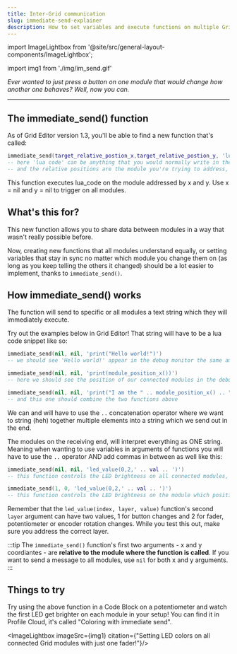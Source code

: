 ```yaml
---
title: Inter-Grid communication
slug: immediate-send-explainer
description: How to set variables and execute functions on multiple Grid modules at the same time
---
```


import ImageLightbox from '@site/src/general-layout-components/ImageLightbox';

import img1 from './img/im_send.gif'

_Ever wanted to just press a button on one module that would change how another one behaves? Well, now you can._

---

## The immediate_send() function

As of Grid Editor version 1.3, you'll be able to find a new function that's called:

```lua
immediate_send(target_relative_postion_x,target_relative_postion_y, 'lua code')
-- here 'lua code' can be anything that you would normally write in the code editor of Grid Editor
-- and the relative positions are the module you're trying to address, (0,0,'lua code') being itself, (nil,nil,'lua code') being all modules 
```

This function executes lua_code on the module addressed by x and y. Use x = nil and y = nil to trigger on all modules.

## What's this for?

This new function allows you to share data between modules in a way that wasn't really possible before.

Now, creating new functions that all modules understand equally, or setting variables that stay in sync no matter which module you change them on (as long as you keep telling the others it changed) should be a lot easier to implement, thanks to `immediate_send()`.

## How immediate_send() works

The function will send to specific or all modules a text string which they will immediately execute.

Try out the examples below in Grid Editor! That string will have to be a lua code snippet like so:

```lua
immediate_send(nil, nil, 'print("Hello world!")')
-- we should see 'Hello world!' appear in the debug monitor the same amount of times as we have modules connected
```

```lua
immediate_send(nil, nil, 'print(module_position_x())')
-- here we should see the position of our connected modules in the debug monitor on the x axis
```

```lua
immediate_send(nil, nil, 'print("I am the " .. module_position_x() .. ". module on the X axis.")')
-- and this one should combine the two functions above
```

We can and will have to use the `..` concatenation operator where we want to string (heh) together multiple elements into a string which we send out in the end.

The modules on the receiving end, will interpret everything as ONE string. Meaning when wanting to use variables in arguments of functions you will have to use the `..` operator AND add commas in between as well like this:

```lua
immediate_send(nil, nil, 'led_value(0,2,' .. val .. ')')
-- this function controls the LED brightness on all connected modules, based on the state of the control element sending out the above function
```

```lua
immediate_send(1, 0, 'led_value(0,2,' .. val .. ')')
-- this function controls the LED brightness on the module which position is x = 1, y = 0, relative to the module position where immediate_send() is called, combined with the state of the control element sending out the above function
```

Remember that the `led_value(index, layer, value)` function's second `layer` argument can have two values, 1 for button changes and 2 for fader, potentiometer or encoder rotation changes. While you test this out, make sure you address the correct layer.

:::tip
The `immediate_send()` function's first two arguments - x and y coordiantes - are **relative to the module where the function is called**. If you want to send a message to all modules, use `nil` for both x and y arguments.
:::

## Things to try

Try using the above function in a Code Block on a potentiometer and watch the first LED get brighter on each module in your setup! You can find it in Profile Cloud, it's called "Coloring with immediate send".

<ImageLightbox imageSrc={img1} citation={"Setting LED colors on all connected Grid modules with just one fader!"}/>
